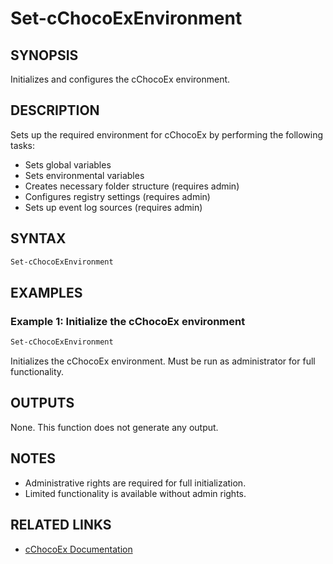 # Set-cChocoExEnvironment

## SYNOPSIS
Initializes and configures the cChocoEx environment.

## DESCRIPTION
Sets up the required environment for cChocoEx by performing the following tasks:
- Sets global variables
- Sets environmental variables
- Creates necessary folder structure (requires admin)
- Configures registry settings (requires admin)
- Sets up event log sources (requires admin)

## SYNTAX

```powershell
Set-cChocoExEnvironment
```

## EXAMPLES

### Example 1: Initialize the cChocoEx environment
```powershell
Set-cChocoExEnvironment
```

Initializes the cChocoEx environment. Must be run as administrator for full functionality.

## OUTPUTS
None. This function does not generate any output.

## NOTES
- Administrative rights are required for full initialization.
- Limited functionality is available without admin rights.

## RELATED LINKS
- [cChocoEx Documentation](https://github.com/jyonke/cChocoEx) 